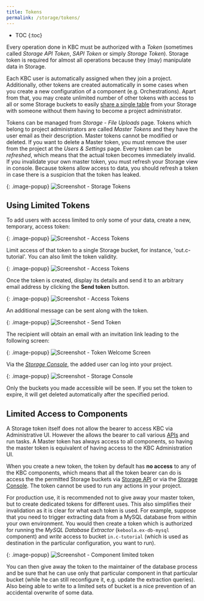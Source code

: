 ```yaml
---
title: Tokens
permalink: /storage/tokens/
---
```


* TOC
{:toc}

Every operation done in KBC must be authorized with a *Token* (sometimes called *Storage API Token*,
*SAPI Token* or simply *Storage Token*). Storage token is required for almost all operations because they
(may) manipulate data in Storage.

Each KBC user is automatically assigned when they join a project. Additionally, other tokens are created
automatically in some cases when you create a new configuration of a component (e.g. Orchestrations).
Apart from that, you may create unlimited number of other tokens with access to all or some Storage
buckets to easily [share a single table](/overview/tutorial/management/#user-management)
from your Storage with someone without them having to become a project administrator.

Tokens can be managed from *Storage* - *File Uploads* page. Tokens which belong to project
administrators are called *Master Tokens* and they have the user email as their description.
Master tokens cannot be modified or deleted. If you want to delete a Master token, you must
remove the user from the project at the *Users & Settings* page.
Every token can be *refreshed*, which means that the actual token becomes immediately invalid.
If you invalidate your own master token, you must refresh your Storage view in console.
Because tokens allow access to data, you should refresh a token in case there is a suspicion
that the token has leaked.

{: .image-popup}
![Screenshot - Storage Tokens](/storage/tokens/overview.png)

## Using Limited Tokens
To add users with access limited to only some of your data, create a new, temporary, access token:

{: .image-popup}
![Screenshot - Access Tokens](/storage/tokens/access-tokens.png)

Limit access of that token to a single Storage bucket, for instance, 'out.c-tutorial'.
You can also limit the token validity.

{: .image-popup}
![Screenshot - Access Tokens](/storage/tokens/access-token-detail.png)

Once the token is created, display its details and send it to an arbitrary email address by clicking the **Send token** button.

{: .image-popup}
![Screenshot - Access Tokens](/storage/tokens/access-token-detail-2.png)

An additional message can be sent along with the token.

{: .image-popup}
![Screenshot - Send Token](/storage/tokens/send-token.png)

The recipient will obtain an email with an invitation link leading to the following screen:

{: .image-popup}
![Screenshot - Token Welcome Screen](/storage/tokens/token-welcome.png)

Via the [*Storage Console*](https://storage-api-console.keboola.com/), the added user can log into your project.

{: .image-popup}
![Screenshot - Storage Console](/storage/tokens/storage-console.png)

Only the buckets you made accessible will be seen. If you set the token to expire, it will
get deleted automatically after the specified period.

## Limited Access to Components
A Storage token itself does not allow the bearer to access KBC via Administrative UI. However the
allows the bearer to call various [APIs](http://developers.keboola.com/overview/api/) and run tasks.
A Master token has always access to all components, so having the master token is equivalent of
having access to the KBC Administration UI.

When you create a new token, the token by default has
**no access** to any of the KBC components, which means that all the token bearer can do is access the
the permitted Storage buckets via [Storage API](http://developers.keboola.com/integrate/storage/) or
via the [Storage Console](https://storage-api-console.keboola.com/). The token cannot be used to
run any actions in your project.

For production use, it is recommended not to give away your master token, but to create dedicated tokens for
different uses. This also simplifies their invalidation as it is clear for what each token is used. For example,
suppose that you need to trigger extracting data from a MySQL database from within your own environment. You would
then create a token which is authorized for running the *MySQL Database Extractor* (`keboola.ex-db-mysql` component) and
*write* access to bucket `in.c-tutorial` (which is used as destination in the particular configuration, you want to run).

{: .image-popup}
![Screenshot - Component limited token](/storage/tokens/component-limited.png)

You can then give away the token to the maintainer of the database process and be sure that he can use
only that particular component in that particular bucket (while he can still reconfigure it, e.g. update the extraction queries).
Also being able to write to a limited sets of bucket is a nice prevention of an accidental overwrite of some data.
